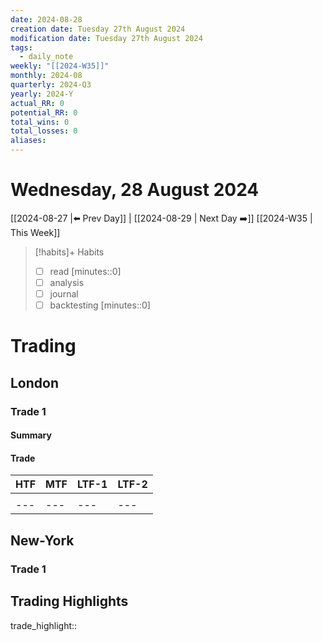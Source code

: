 ```yaml
---
date: 2024-08-28
creation date: Tuesday 27th August 2024
modification date: Tuesday 27th August 2024
tags:
  - daily_note
weekly: "[[2024-W35]]"
monthly: 2024-08
quarterly: 2024-Q3
yearly: 2024-Y
actual_RR: 0
potential_RR: 0
total_wins: 0
total_losses: 0
aliases:
---
```

# Wednesday, 28 August 2024

 [[2024-08-27 |⬅️ Prev Day]] | [[2024-08-29 | Next Day ➡️]] [[2024-W35 | This Week]]


> [!habits]+ Habits
> - [ ] read [minutes::0]
> - [ ] analysis
> - [ ] journal
> - [ ] backtesting [minutes::0]



# Trading
## London 
### Trade 1
#### Summary

#### Trade
|   HTF  |MTF|LTF-1|LTF-2
| --- | --- |--- | --- |
|  ![]() |  ![]()   | ![]() | ![]() |
| --- | --- |--- | --- |

## New-York
### Trade 1

## Trading Highlights

trade_highlight:: 